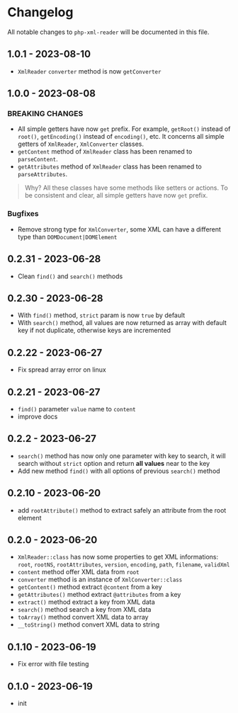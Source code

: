 # Changelog

All notable changes to `php-xml-reader` will be documented in this file.

## 1.0.1 - 2023-08-10

- `XmlReader` `converter` method is now `getConverter`

## 1.0.0 - 2023-08-08

### BREAKING CHANGES

- All simple getters have now `get` prefix. For example, `getRoot()` instead of `root()`, `getEncoding()` instead of `encoding()`, etc. It concerns all simple getters of `XmlReader`, `XmlConverter` classes.
- `getContent` method of `XmlReader` class has been renamed to `parseContent`.
- `getAttributes` method of `XmlReader` class has been renamed to `parseAttributes`.

> Why?
All these classes have some methods like setters or actions. To be consistent and clear, all simple getters have now `get` prefix.

### Bugfixes

- Remove strong type for `XmlConverter`, some XML can have a different type than `DOMDocument|DOMElement`

## 0.2.31 - 2023-06-28

- Clean `find()` and `search()` methods

## 0.2.30 - 2023-06-28

- With `find()` method, `strict` param is now `true` by default
- With `search()` method, all values are now returned as array with default key if not duplicate, otherwise keys are incremented

## 0.2.22 - 2023-06-27

- Fix spread array error on linux

## 0.2.21 - 2023-06-27

- `find()` parameter `value` name to `content`
- improve docs

## 0.2.2 - 2023-06-27

- `search()` method has now only one parameter with key to search, it will search without `strict` option and return **all values** near to the key
- Add new method `find()` with all options of previous `search()` method

## 0.2.10 - 2023-06-20

- add `rootAttribute()` method to extract safely an attribute from the root element

## 0.2.0 - 2023-06-20

- `XmlReader::class` has now some properties to get XML informations: `root`, `rootNS`, `rootAttributes`, `version`, `encoding`, `path`, `filename`, `validXml`
- `content` method offer XML data from `root`
- `converter` method is an instance of `XmlConverter::class`
- `getContent()` method extract `@content` from a key
- `getAttributes()` method extract `@attributes` from a key
- `extract()` method extract a key from XML data
- `search()` method search a key from XML data
- `toArray()` method convert XML data to array
- `__toString()` method convert XML data to string

## 0.1.10 - 2023-06-19

- Fix error with file testing

## 0.1.0 - 2023-06-19

- init
